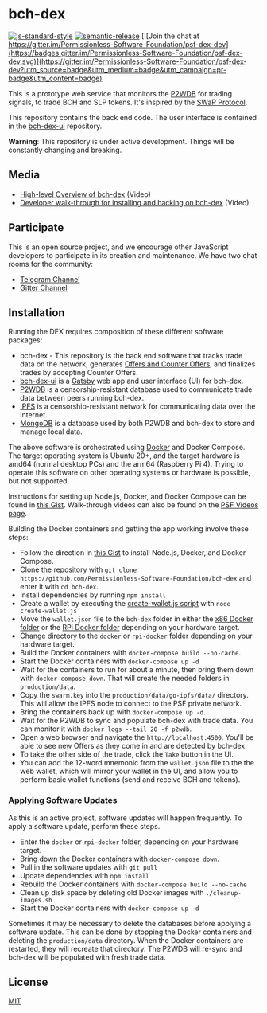 # bch-dex

[![js-standard-style](https://img.shields.io/badge/code%20style-standard-brightgreen.svg)](http://standardjs.com) [![semantic-release](https://img.shields.io/badge/%20%20%F0%9F%93%A6%F0%9F%9A%80-semantic--release-e10079.svg)](https://github.com/semantic-release/semantic-release) [![Join the chat at https://gitter.im/Permissionless-Software-Foundation/psf-dex-dev](https://badges.gitter.im/Permissionless-Software-Foundation/psf-dex-dev.svg)](https://gitter.im/Permissionless-Software-Foundation/psf-dex-dev?utm_source=badge&utm_medium=badge&utm_campaign=pr-badge&utm_content=badge)

This is a prototype web service that monitors the [P2WDB](https://github.com/Permissionless-Software-Foundation/ipfs-p2wdb-service) for trading signals, to trade BCH and SLP tokens. It's inspired by the [SWaP Protocol](https://github.com/vinarmani/swap-protocol/blob/master/swap-protocol-spec.md).

This repository contains the back end code. The user interface is contained in the [bch-dex-ui](https://github.com/Permissionless-Software-Foundation/bch-dex-ui) repository.

**Warning**: This repository is under active development. Things will be constantly changing and breaking.

## Media
- [High-level Overview of bch-dex](https://youtu.be/LVX8CLi4sHw) (Video)
- [Developer walk-through for installing and hacking on bch-dex](https://youtu.be/T5XI43-SWJo) (Video)

## Participate
This is an open source project, and we encourage other JavaScript developers to participate in its creation and maintenance. We have two chat rooms for the community:
- [Telegram Channel](https://t.me/psf_dex_dev)
- [Gitter Channel](https://gitter.im/Permissionless-Software-Foundation/psf-dex-dev)

## Installation
Running the DEX requires composition of these different software packages:
- bch-dex - This repository is the back end software that tracks trade data on the network, generates [Offers and Counter Offers](https://github.com/Permissionless-Software-Foundation/bch-dex/tree/ct-unstable/dev-docs#definitions), and finalizes trades by accepting Counter Offers.
- [bch-dex-ui](https://github.com/Permissionless-Software-Foundation/bch-dex-ui) is a [Gatsby](https://www.gatsbyjs.com/) web app and user interface (UI) for bch-dex.
- [P2WDB](https://github.com/Permissionless-Software-Foundation/ipfs-p2wdb-service) is a censorship-resistant database used to communicate trade data between peers running bch-dex.
- [IPFS](https://ipfs.io/) is a censorship-resistant network for communicating data over the internet.
- [MongoDB](https://www.mongodb.com/) is a database used by both P2WDB and bch-dex to store and manage local data.

The above software is orchestrated using [Docker](https://www.docker.com/) and Docker Compose. The target operating system is Ubuntu 20+, and the target hardware is amd64 (normal desktop PCs) and the arm64 (Raspberry Pi 4). Trying to operate this software on other operating systems or hardware is possible, but not supported.

Instructions for setting up Node.js, Docker, and Docker Compose can be found in [this Gist](https://gist.github.com/christroutner/a39f656850dc022b60f25c9663dd1cdd). Walk-through videos can also be found on the [PSF Videos page](https://psfoundation.cash/video/).

Building the Docker containers and getting the app working involve these steps:
- Follow the direction in [this Gist](https://gist.github.com/christroutner/a39f656850dc022b60f25c9663dd1cdd) to install Node.js, Docker, and Docker Compose.
- Clone the repository with `git clone https://github.com/Permissionless-Software-Foundation/bch-dex` and enter it with `cd bch-dex`.
- Install dependencies by running `npm install`
- Create a wallet by executing the [create-wallet.js script](./production/scripts/create-wallet.js) with `node create-wallet.js`
- Move the `wallet.json` file to the `bch-dex` folder in either the [x86 Docker folder](./production/docker/bch-dex) or the [RPi Docker folder](./production/rpi-docker/bch-dex/) depending on your hardware target.
- Change directory to the `docker` or `rpi-docker` folder depending on your hardware target.
- Build the Docker containers with `docker-compose build --no-cache`.
- Start the Docker containers with `docker-compose up -d`
- Wait for the containers to run for about a minute, then bring them down with `docker-compose down`. That will create the needed folders in `production/data`.
- Copy the `swarm.key` into the `production/data/go-ipfs/data/` directory. This will allow the IPFS node to connect to the PSF private network.
- Bring the containers back up with `docker-compose up -d`.
- Wait for the P2WDB to sync and populate bch-dex with trade data. You can monitor it with `docker logs --tail 20 -f p2wdb`.
- Open a web browser and navigate the `http://localhost:4500`. You'll be able to see new Offers as they come in and are detected by bch-dex.
- To take the other side of the trade, click the `Take` button in the UI.
- You can add the 12-word mnemonic from the `wallet.json` file to the the web wallet, which will mirror your wallet in the UI, and allow you to perform basic wallet functions (send and receive BCH and tokens).

### Applying Software Updates
As this is an active project, software updates will happen frequently. To apply a software update, perform these steps.

- Enter the `docker` or `rpi-docker` folder, depending on your hardware target.
- Bring down the Docker containers with `docker-compose down`.
- Pull in the software updates with `git pull`
- Update dependencies with `npm install`
- Rebuild the Docker containers with `docker-compose build --no-cache`
- Clean up disk space by deleting old Docker images with `./cleanup-images.sh`
- Start the Docker containers with `docker-compose up -d`

Sometimes it may be necessary to delete the databases before applying a software update. This can be done by stopping the Docker containers and deleting the `production/data` directory. When the Docker containers are restarted, they will recreate that directory. The P2WDB will re-sync and bch-dex will be populated with fresh trade data.

## License

[MIT](./LICENSE.md)
